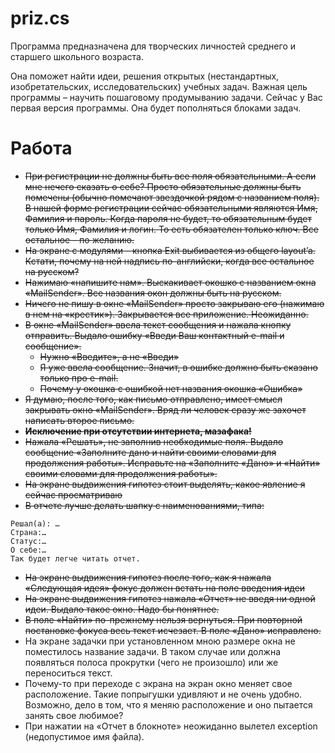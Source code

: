 priz.cs
====
Программа предназначена для творческих личностей среднего и старшего школьного возраста.

Она поможет найти идеи, решения открытых (нестандартных, изобретательских, исследовательских) учебных задач.
Важная цель программы – научить пошаговому продумыванию задачи.
Сейчас у Вас первая версия программы. 
Она будет пополняться блоками задач.

Работа
=====

- ~~При регистрации не должны быть все поля обязательными. А если мне нечего сказать о себе? Просто обязательные должны быть помечены (обычно помечают звездочкой рядом с названием поля). В нашей форме регистрации сейчас обязательными являются Имя, Фамилия и пароль. Когда пароля не будет, то обязательным будет только Имя, Фамилия и логин. То есть обязателен только ключ. Все остальное – по желанию.~~
- ~~На экране с модулями – кнопка Exit выбивается из общего layout’a. Кстати, почему на ней надпись по-английски, когда все остальное на русском?~~
- ~~Нажимаю «напишите нам». Выскакивает окошко с названием окна «MailSender». Все названия окон должны быть на русском.~~
- ~~Ничего не пишу в окне «MailSender» просто закрываю его (нажимаю в нем на «крестик»). Закрывается все приложение. Неожиданно.~~
- ~~В окне «MailSender» ввела текст сообщения и нажала кнопку отправить. Выдало ошибку «Введи Ваш контактный e-mail и сообщение».~~
  - ~~Нужно «Введите», а не «Введи»~~
  - ~~Я уже ввела сообщение. Значит, в ошибке должно быть сказано только про е-mail.~~
  - ~~Почему у окошка с ошибкой нет названия окошка «Ошибка»~~
- ~~Я думаю, после того, как письмо отправлено, имеет смысл закрывать окно «MailSender». Вряд ли человек сразу же захочет написать второе письмо.~~
- **~~Исключение при отсутствии интернета, мазафака!~~**
- ~~Нажала «Решать», не заполнив необходимые поля. Выдало сообщение «Заполните дано и найти своими словами для продолжения работы». Исправьте на «Заполните «Дано» и «Найти» своими словами для продолжения работы».~~
- ~~На экране выдвижения гипотез стоит выделять, какое явление я сейчас просматриваю~~
- ~~В отчете лучше делать шапку с наименованиями, типа:~~
```
Решал(а): …
Страна:…
Статус:…
О себе:…
Так будет легче читать отчет.
```
- ~~На экране выдвижения гипотез после того, как я нажала «Следующая идея» фокус должен встать на поле введения идеи~~
- ~~На экране выдвижения гипотез нажала «Отчет» не введя ни одной идеи. Выдало такое окно. Надо бы понятнее.~~
- ~~В поле «Найти» по-прежнему нельзя вернуться. При повторной постановке фокуса весь текст исчезает. В поле «Дано» исправлено.~~
- На экране задачки при установленном мною размере окна не поместилось название задачи. В таком случае или должна появляться полоса прокрутки (чего не произошло) или же переноситься текст.
- Почему-то при переходе с экрана на экран окно меняет свое расположение. Такие попрыгушки удивляют и не очень удобно. Возможно, дело в том, что я меняю расположение и оно пытается занять свое любимое?
- При нажатии на «Отчет в блокноте» неожиданно вылетел exception (недопустимое имя файла).